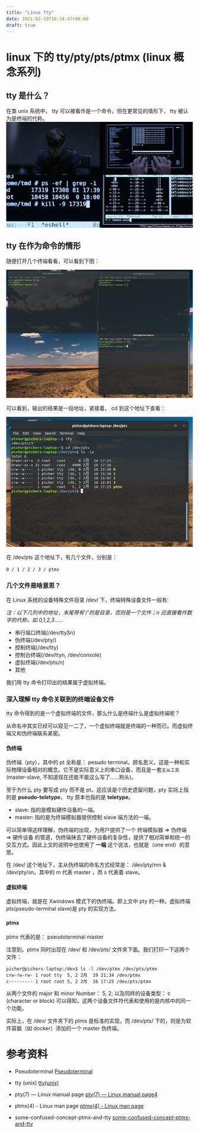 ```yaml
---
title: "Linux Tty"
date: 2021-02-18T16:34:47+08:00
draft: true
---
```

# linux 下的 tty/pty/pts/ptmx (linux 概念系列)

## tty 是什么？

在类 unix 系统中， tty 可以被看作是一个命令，但在更常见的情形下， tty 被认为是终端的代称。
![tty-jpg](/static/tron.jpg)

## tty 在作为命令的情形

随便打开几个终端看看，可以看到下图：

![tty-jpg](/static/tty-order.png)

可以看到，输出的结果是一段地址，紧接着， cd 到这个地址下查看：

![tty-jpg](/static/tty-location.png)

在 /dev/pts 这个地址下，有几个文件，分别是：

`0 / 1 / 2 / 3 / ptmx`

### 几个文件是啥意思？

在 Linux 系统的设备特殊文件目录 /dev/ 下，终端特殊设备文件一般有:

*注：以下几列中的地址，末尾带有'/'的是目录，否则是一个文件；n 应直接看作数字的代称，如 0,1,2,3......*

* 串行端口终端(/dev/ttySn)
* 伪终端(/dev/pty/)
* 控制终端(/dev/tty)
* 控制台终端(/dev/ttyn, /dev/console)
* 虚拟终端(/dev/pts/n)
* 其他

我们用 tty 命令打印出的结果属于虚拟终端。

### 深入理解 tty 命令关联到的终端设备文件

tty 命令得到的是一个虚拟终端的文件，那么什么是终端什么是虚拟终端呢？

从命名中其实已经可以窥见一二了，一个虚拟终端就是终端的一种而已。而虚拟终端又和伪终端联系紧密。

#### 伪终端

伪终端（pty），其中的 pt 全称是： pesudo terminal。顾名思义，这是一种和实际物理设备相对的概念。它不是实际意义上的串口设备，而且是一套`主从工具`(master-slave, 不知道现在还能不能这么写了......狗头)。

至于为什么 pty 要写成 pty 而不是 pt，这应该是个历史遗留问题，pty 实际上指的是 **pseudo-teletype**， tty 原本也指的是 **teletype**。

* slave: 指的是模拟硬件设备的一端。
* master: 指的是为终端模拟器提供控制 slave 端方法的一端。

可以简单得这样理解，伪终端的出现，为用户提供了一个 终端模拟器 => 伪终端 => 硬件设备 的管道，伪终端抹去了硬件设备的复杂性，提供了相对简单和统一的交互方式。因此上文的说明中也使用了 **一端** 这个说法，也就是（one end）的意思。

在 /dev/ 这个地址下，主从伪终端的命名方式经常是： /dev/pty/mn & /dev/pty/sn，其中的 m 代表 master ，而 s 代表着 slave。

#### 虚拟终端

虚拟终端，就是在 Xwindows 模式下的伪终端。即上文中 pty 的一种。虚拟终端 pts(pseudo-terminal slave)是 pty 的实现方法。


#### ptmx

ptmx 代表的是： pseudoterminal master

注意到，ptmx 同时出现在 /dev/ 和 /dev/pts/ 文件夹下面。我们打印一下这两个文件：

``` shell
picher@pichers-laptop:/dev$ ls -l /dev/ptmx /dev/pts/ptmx
crw-rw-rw- 1 root tty  5, 2 2月  19 21:34 /dev/ptmx
c--------- 1 root root 5, 2 2月  16 17:25 /dev/pts/ptmx
```

从两个文件的 major 和 minor Number： 5, 2; 以及同样的设备类型： c (character or block) 可以得知，这两个设备文件符代表和使用的是内核中的同一个功能。

实际上，在 /dev/ 文件夹下的 ptmx 是标准的实现，而 /dev/pts/ 下的，则是为软件容器（如 docker）添加的一个 master 伪终端。

# 参考资料

* Pseudoterminal
[Pseudoterminal](https://en.wikipedia.org/wiki/Pseudoterminal)

* tty (unix)
[tty(unix)](https://en.wikipedia.org/wiki/Tty_(unix))

* pty(7) — Linux manual page
[pty(7) — Linux manual page4](https://man7.org/linux/man-pages/man7/pty.7.html)

* ptmx(4) - Linux man page
[ptmx(4) - Linux man page](https://linux.die.net/man/4/ptmx)

* some-confused-concept-ptmx-and-tty
[some-confused-concept-ptmx-and-tty](https://unix.stackexchange.com/questions/449315/some-confused-concept-ptmx-and-tty)
